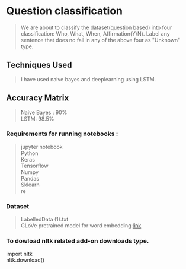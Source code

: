 # Question classification
> We are about to classify the dataset(question based) into four classification: Who, What, When, Affirmation(Y/N). Label any sentence that does no fall in any of the above four as "Unknown" type.

## Techniques Used
> I have used naive bayes and deeplearning using LSTM.

## Accuracy Matrix
> Naive Bayes : 90% \
> LSTM: 98.5%


### Requirements for running notebooks :
> jupyter notebook \
> Python \
> Keras \
> Tensorflow \
> Numpy \
> Pandas \
> Sklearn \
> re 

### Dataset
> LabelledData (1).txt \
> GLoVe pretrained model for word embedding:[link](http://nlp.stanford.edu/data/glove.42B.300d.zip) 

### To dowload nltk related add-on downloads type.

import nltk \
nltk.download() 
